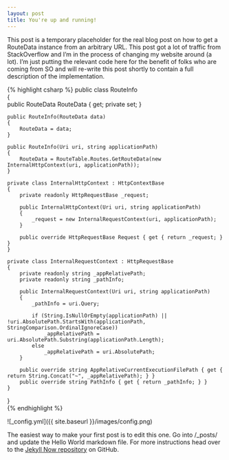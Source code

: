 ```yaml
---
layout: post
title: You're up and running!
---
```


This post is a temporary placeholder for the real blog post on how to get a RouteData instance from an arbitrary URL. This post got a lot of traffic from StackOverflow and I’m in the process of changing my website around (a lot). I’m just putting the relevant code here for the benefit of folks who are coming from SO and will re-write this post shortly to contain a full description of the implementation.

{% highlight csharp %}
public class RouteInfo  
{  
    public RouteData RouteData { get; private set; }  
  
    public RouteInfo(RouteData data)  
    {  
        RouteData = data;  
    }  
  
    public RouteInfo(Uri uri, string applicationPath)  
    {  
        RouteData = RouteTable.Routes.GetRouteData(new InternalHttpContext(uri, applicationPath));  
    }  
  
    private class InternalHttpContext : HttpContextBase  
    {  
        private readonly HttpRequestBase _request;  
  
        public InternalHttpContext(Uri uri, string applicationPath)  
        {  
            _request = new InternalRequestContext(uri, applicationPath);  
        }  
  
        public override HttpRequestBase Request { get { return _request; } }  
    }  
  
    private class InternalRequestContext : HttpRequestBase  
    {  
        private readonly string _appRelativePath;  
        private readonly string _pathInfo;  
  
        public InternalRequestContext(Uri uri, string applicationPath)  
        {  
            _pathInfo = uri.Query;  
  
            if (String.IsNullOrEmpty(applicationPath) || !uri.AbsolutePath.StartsWith(applicationPath, StringComparison.OrdinalIgnoreCase))  
                _appRelativePath = uri.AbsolutePath.Substring(applicationPath.Length);  
            else  
                _appRelativePath = uri.AbsolutePath;  
        }  
  
        public override string AppRelativeCurrentExecutionFilePath { get { return String.Concat("~", _appRelativePath); } }  
        public override string PathInfo { get { return _pathInfo; } }  
    }  
}  
{% endhighlight %}

![_config.yml]({{ site.baseurl }}/images/config.png)

The easiest way to make your first post is to edit this one. Go into /_posts/ and update the Hello World markdown file. For more instructions head over to the [Jekyll Now repository](https://github.com/barryclark/jekyll-now) on GitHub.
